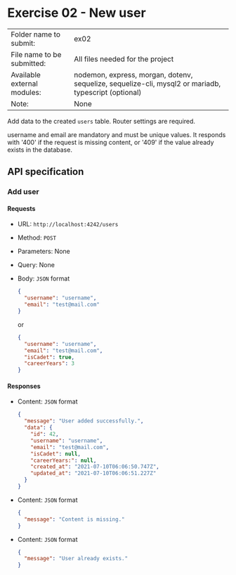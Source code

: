 # Exercise 02 - New user

|                         |                                                                                                        |
| :---------------------- | ------------------------------------------------------------------------------------------------------ |
| Folder name to submit: | ex02 |
| File name to be submitted: | All files needed for the project |
| Available external modules: | nodemon, express, morgan, dotenv, sequelize, sequelize-cli, mysql2 or mariadb, typescript (optional) |
| Note: | None |

Add data to the created `users` table. Router settings are required.

username and email are mandatory and must be unique values. It responds with '400' if the request is missing content, or '409' if the value already exists in the database.

## API specification

### Add user

#### Requests

- URL: `http://localhost:4242/users`
- Method: `POST`
- Parameters: None
- Query: None
- Body: `JSON` format

  ```json
  {
    "username": "username",
    "email": "test@mail.com"
  }
  ```

  or

  ```json
  {
    "username": "username",
    "email": "test@mail.com",
    "isCadet": true,
    "careerYears": 3
  }
  ```

#### Responses

- Content: `JSON` format

  ```json
  {
    "message": "User added successfully.",
    "data": {
      "id": 42,
      "username": "username",
      "email": "test@mail.com",
      "isCadet": null,
      "careerYears:": null,
      "created_at": "2021-07-10T06:06:50.747Z",
      "updated_at": "2021-07-10T06:06:51.227Z"
    }
  }
  ```

- Content: `JSON` format

  ```json
  {
    "message": "Content is missing."
  }
  ```

- Content: `JSON` format

  ```json
  {
    "message": "User already exists."
  }
  ```